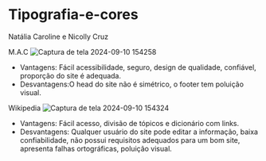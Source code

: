 # Tipografia-e-cores
Natália Caroline e Nicolly Cruz

M.A.C
![Captura de tela 2024-09-10 154258](https://github.com/user-attachments/assets/57c7126d-1204-4cfd-9292-98fec55408ea)
- Vantagens: Fácil acessibilidade, seguro, design de qualidade, confiável, proporção do site é adequada.
- Desvantagens:O head do site não é simétrico, o footer tem poluição visual.

Wikipedia
![Captura de tela 2024-09-10 154324](https://github.com/user-attachments/assets/41c15eb0-92a5-4288-b34e-40bba04afd11)
- Vantagens: Fácil acesso, divisão de tópicos e dicionário com links.
- Desvantagens: Qualquer usuário do site pode editar a informação, baixa confiabilidade, não possui requisitos adequados para um bom site, apresenta falhas ortográficas, poluição visual.

